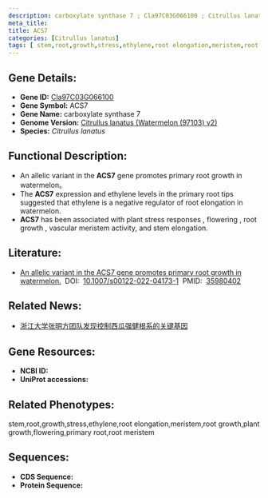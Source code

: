 ```yaml
---
description: carboxylate synthase 7 ; Cla97C03G066100 ; Citrullus lanatus
meta_title:
title: ACS7
categories: [Citrullus lanatus]
tags: [ stem,root,growth,stress,ethylene,root elongation,meristem,root growth,plant growth,flowering,primary root,root meristem ]
---
```


## Gene Details:
- **Gene ID:**	[Cla97C03G066100]()
- **Gene Symbol:** ACS7
- **Gene Name:** carboxylate synthase 7
- **Genome Version:** [Citrullus lanatus (Watermelon (97103) v2)]()
- **Species:** *Citrullus lanatus*

## Functional Description:
   - An allelic variant in the **ACS7** gene promotes primary root growth in watermelon。
   - The **ACS7** expression and ethylene levels in the primary root tips suggested that ethylene is a negative regulator of root elongation in watermelon.
   - **ACS7** has been associated with plant stress responses , flowering , root growth , vascular meristem activity, and stem elongation.

## Literature:
   - [An allelic variant in the ACS7 gene promotes primary root growth in watermelon.]( https://link.springer.com/article/10.1007/s00122-022-04173-1)&nbsp;&nbsp;DOI:&nbsp;&nbsp;[10.1007/s00122-022-04173-1](https://link.springer.com/article/10.1007/s00122-022-04173-1)&nbsp;&nbsp;PMID:&nbsp;&nbsp;[35980402](https://pubmed.ncbi.nlm.nih.gov/35980402/)

## Related News:
   - [浙江大学张明方团队发现控制西瓜强健根系的关键基因](https://mp.weixin.qq.com/s?__biz=MzIyOTY2NDYyNQ==&mid=2247552870&idx=6&sn=26eaf200bd5fdf55d94f581b46157e0f&chksm=e8bd7d78dfcaf46e0347c2b5f3eb7a517daeb4335fd5ee48c68f5375a080d24c5025e682253e&scene=27#wechat_redirect)

## Gene Resources:
- **NCBI ID:** [](https://www.ncbi.nlm.nih.gov/gene/?term=)
- **UniProt accessions:** [](https://www.uniprot.org/uniprotkb//entry)

## Related Phenotypes:
stem,root,growth,stress,ethylene,root elongation,meristem,root growth,plant growth,flowering,primary root,root meristem

## Sequences:
- **CDS Sequence:**
- **Protein Sequence:**
